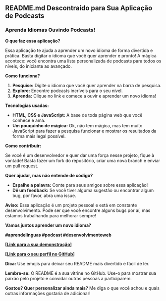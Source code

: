 ##  **README.md Descontraído para Sua Aplicação de Podcasts** 

###  **Aprenda Idiomas Ouvindo Podcasts!** 

**O que faz essa aplicação?**

Essa aplicação te ajuda a aprender um novo idioma de forma divertida e prática.  Basta digitar o idioma que você quer aprender e pronto! A mágica acontece: você encontra uma lista personalizada de podcasts para todos os níveis, do iniciante ao avançado. 

**Como funciona?**

1. **Pesquise:** Digite o idioma que você quer aprender na barra de pesquisa.
2. **Explore:** Encontre podcasts incríveis para o seu nível.
3. **Aprenda:** Clique no link e comece a ouvir e aprender um novo idioma!

**Tecnologias usadas:**

* **HTML, CSS e JavaScript:** A base de toda página web que você conhece e ama.
* **Um pouquinho de mágica:** Ok, não tem mágica, mas tem muito JavaScript para fazer a pesquisa funcionar e mostrar os resultados da forma mais legal possível.

**Como contribuir:**

Se você é um desenvolvedor e quer dar uma força nesse projeto, fique à vontade! Basta fazer um fork do repositório, criar uma nova branch e enviar um pull request. 

**Quer ajudar, mas não entende de código?**

* **Espalhe a palavra:** Conte para seus amigos sobre essa aplicação!
* **Dê um feedback:** Se você tiver alguma sugestão ou encontrar algum bug, por favor, abra uma issue. 

**Aviso:** Essa aplicação é um projeto pessoal e está em constante desenvolvimento. Pode ser que você encontre alguns bugs por aí, mas estamos trabalhando para melhorar sempre!

**Vamos juntos aprender um novo idioma?** 

**#aprendelinguas #podcast #desenvolvimentoweb**

**[[Link para a sua demonstração](https://projetopodcast.vercel.app/)]**

**[[Link para o seu perfil no GitHub](https://github.com/IsisKaw)]**

**Dica:** Use emojis para deixar seu README mais divertido e fácil de ler. 

**Lembre-se:** O README é a sua vitrine no GitHub. Use-o para mostrar sua paixão pelo projeto e convidar outras pessoas a participarem. 

**Gostou? Quer personalizar ainda mais?** Me diga o que você achou e quais outras informações gostaria de adicionar! 
